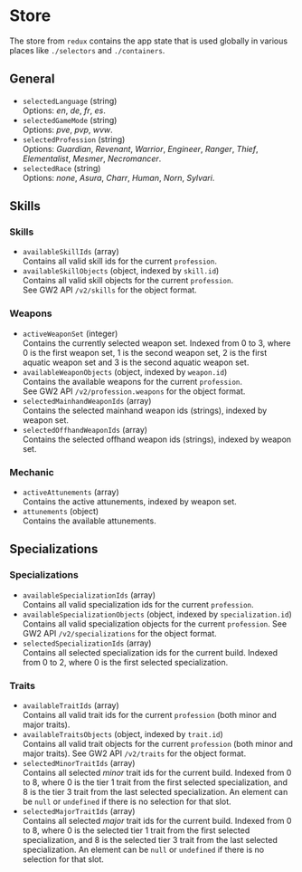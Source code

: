 # Store
The store from `redux` contains the app state that is used globally in various places like `./selectors` and `./containers`.

## General
- `selectedLanguage` (string)  
  Options: *en*, *de*, *fr*, *es*.
- `selectedGameMode` (string)  
  Options: *pve*, *pvp*, *wvw*.
- `selectedProfession` (string)  
  Options: *Guardian*, *Revenant*, *Warrior*, *Engineer*, *Ranger*, *Thief*, *Elementalist*, *Mesmer*, *Necromancer*.
- `selectedRace` (string)  
  Options: *none*, *Asura*, *Charr*, *Human*, *Norn*, *Sylvari*.

## Skills
### Skills
- `availableSkillIds` (array)  
  Contains all valid skill ids for the current `profession`.
- `availableSkillObjects` (object, indexed by `skill.id`)  
  Contains all valid skill objects for the current `profession`.  
  See GW2 API `/v2/skills` for the object format.

### Weapons
- `activeWeaponSet` (integer)  
  Contains the currently selected weapon set.
  Indexed from 0 to 3, where 0 is the first weapon set, 1 is the second weapon set, 2 is the first aquatic weapon set and 3 is the second aquatic weapon set.
- `availableWeaponObjects` (object, indexed by `weapon.id`)  
  Contains the available weapons for the current `profession`.  
  See GW2 API `/v2/profession.weapons` for the object format.
- `selectedMainhandWeaponIds` (array)  
  Contains the selected mainhand weapon ids (strings), indexed by weapon set.
- `selectedOffhandWeaponIds` (array)  
  Contains the selected offhand weapon ids (strings), indexed by weapon set.

### Mechanic
- `activeAttunements` (array)  
  Contains the active attunements, indexed by weapon set.
- `attunements` (object)  
  Contains the available attunements.

## Specializations
### Specializations
- `availableSpecializationIds` (array)  
  Contains all valid specialization ids for the current `profession`.
- `availableSpecializationObjects` (object, indexed by `specialization.id`)  
  Contains all valid specialization objects for the current `profession`.
  See GW2 API `/v2/specializations` for the object format.
- `selectedSpecializationIds` (array)  
  Contains all selected specialization ids for the current build.
  Indexed from 0 to 2, where 0 is the first selected specialization.

### Traits
- `availableTraitIds` (array)  
  Contains all valid trait ids for the current `profession` (both minor and major traits).
- `availableTraitsObjects` (object, indexed by `trait.id`)  
  Contains all valid trait objects for the current `profession` (both minor and major traits). See GW2 API `/v2/traits`
  for the object format.
- `selectedMinorTraitIds` (array)  
  Contains all selected *minor* trait ids for the current build.
  Indexed from 0 to 8, where 0 is the tier 1 trait from the first selected specialization,
  and 8 is the tier 3 trait from the last selected specialization.
  An element can be `null` or `undefined` if there is no selection for that slot.  
- `selectedMajorTraitIds` (array)  
  Contains all selected *major* trait ids for the current build.
  Indexed from 0 to 8, where 0 is the selected tier 1 trait from the first selected specialization,
  and 8 is the selected tier 3 trait from the last selected specialization.
  An element can be `null` or `undefined` if there is no selection for that slot.
